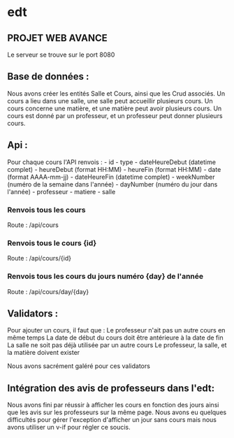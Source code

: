 # edt
## PROJET WEB AVANCE

Le serveur se trouve sur le port 8080

## Base de données :

Nous avons créer les entités Salle et Cours, ainsi que les Crud associés. Un cours a lieu dans une salle, une salle peut accueillir plusieurs cours. Un cours concerne une matière, et une matière peut avoir plusieurs cours. Un cours est donné par un professeur, et un professeur peut donner plusieurs cours.

## Api :

Pour chaque cours l'API renvois :
    - id
    - type
    - dateHeureDebut (datetime complet)
    - heureDebut (format HH:MM)
    - heureFin (format HH:MM)
    - date (format AAAA-mm-jj)
    - dateHeureFin (datetime complet)
    - weekNumber (numéro de la semaine dans l'année)
    - dayNumber (numéro du jour dans l'année)
    - professeur
    - matiere
    - salle

### Renvois tous les cours

Route : /api/cours

### Renvois tous le cours {id}

Route : /api/cours/{id}

### Renvois tous les cours du jours numéro {day} de l'année

Route : /api/cours/day/{day}

## Validators :

Pour ajouter un cours, il faut que :
  Le professeur n'ait pas un autre cours en même temps
  La date de début du cours doit être antérieure à la date de fin
  La salle ne soit pas déjà utilisée par un autre cours
  Le professeur, la salle, et la matière doivent exister

Nous avons sacrément galéré pour ces validators

## Intégration des avis de professeurs dans l'edt:

Nous avons fini par réussir à afficher les cours en fonction des jours ainsi que les avis sur les professeurs sur la même page. Nous avons eu quelques difficultés pour gérer l'exception d'afficher un jour sans cours mais nous avons utiliser un v-if pour régler ce soucis.
